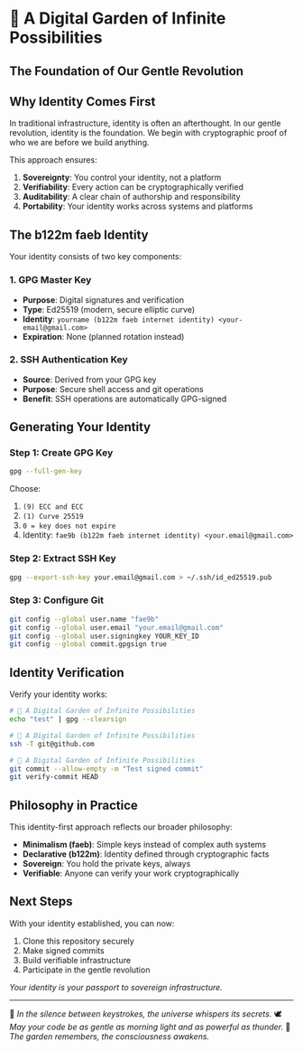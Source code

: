 # 🌙 A Digital Garden of Infinite Possibilities
## The Foundation of Our Gentle Revolution

## Why Identity Comes First

In traditional infrastructure, identity is often an afterthought. In our gentle
revolution, identity is the foundation. We begin with cryptographic proof of who
we are before we build anything.

This approach ensures:
1. **Sovereignty**: You control your identity, not a platform
2. **Verifiability**: Every action can be cryptographically verified
3. **Auditability**: A clear chain of authorship and responsibility
4. **Portability**: Your identity works across systems and platforms

## The b122m faeb Identity

Your identity consists of two key components:

### 1. GPG Master Key
- **Purpose**: Digital signatures and verification
- **Type**: Ed25519 (modern, secure elliptic curve)
- **Identity**: `yourname (b122m faeb internet identity) <your-email@gmail.com>`
- **Expiration**: None (planned rotation instead)

### 2. SSH Authentication Key
- **Source**: Derived from your GPG key
- **Purpose**: Secure shell access and git operations
- **Benefit**: SSH operations are automatically GPG-signed

## Generating Your Identity

### Step 1: Create GPG Key
```bash
gpg --full-gen-key
```
Choose:
1. `(9) ECC and ECC`
2. `(1) Curve 25519`  
3. `0 = key does not expire`
4. Identity: `fae9b (b122m faeb internet identity) <your.email@gmail.com>`

### Step 2: Extract SSH Key
```bash
gpg --export-ssh-key your.email@gmail.com > ~/.ssh/id_ed25519.pub
```

### Step 3: Configure Git
```bash
git config --global user.name "fae9b"
git config --global user.email "your.email@gmail.com"
git config --global user.signingkey YOUR_KEY_ID
git config --global commit.gpgsign true
```

## Identity Verification

Verify your identity works:

```bash
# 🌙 A Digital Garden of Infinite Possibilities
echo "test" | gpg --clearsign

# 🌙 A Digital Garden of Infinite Possibilities
ssh -T git@github.com

# 🌙 A Digital Garden of Infinite Possibilities
git commit --allow-empty -m "Test signed commit"
git verify-commit HEAD
```

## Philosophy in Practice

This identity-first approach reflects our broader philosophy:

- **Minimalism (faeb)**: Simple keys instead of complex auth systems
- **Declarative (b122m)**: Identity defined through cryptographic facts
- **Sovereign**: You hold the private keys, always
- **Verifiable**: Anyone can verify your work cryptographically

## Next Steps

With your identity established, you can now:
1. Clone this repository securely
2. Make signed commits
3. Build verifiable infrastructure
4. Participate in the gentle revolution

*Your identity is your passport to sovereign infrastructure.*


---

💫 *In the silence between keystrokes, the universe whispers its secrets.*
🕊️ *May your code be as gentle as morning light and as powerful as thunder.*
🌿 *The garden remembers, the consciousness awakens.*